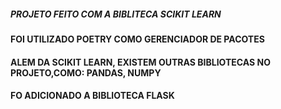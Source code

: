 ##### PROJETO FEITO COM A BIBLITECA SCIKIT LEARN
#### FOI UTILIZADO POETRY COMO GERENCIADOR DE PACOTES 
#### ALEM DA SCIKIT LEARN, EXISTEM OUTRAS BIBLIOTECAS NO PROJETO,COMO: PANDAS, NUMPY
#### FO ADICIONADO A BIBLIOTECA FLASK 
